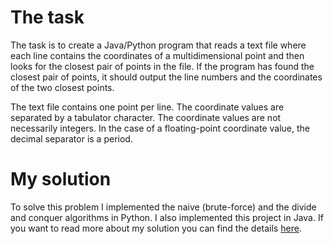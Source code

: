 # The task

The task is to create a Java/Python program that reads a text file where each line contains the coordinates of a multidimensional point and then looks for the closest pair of points in the file. 
If the program has found the closest pair of points, it should output the line numbers and the coordinates of the two closest points.

The text file contains one point per line. 
The coordinate values are separated by a tabulator character. 
The coordinate values are not necessarily integers. 
In the case of a floating-point coordinate value, the decimal separator is a period.

# My solution

To solve this problem I implemented the naive (brute-force) and the divide and conquer algorithms in Python.
I also implemented this project in Java.
If you want to read more about my solution you can find the details [here](https://github.com/Viktr0/ClosestPairProblem-Java).
